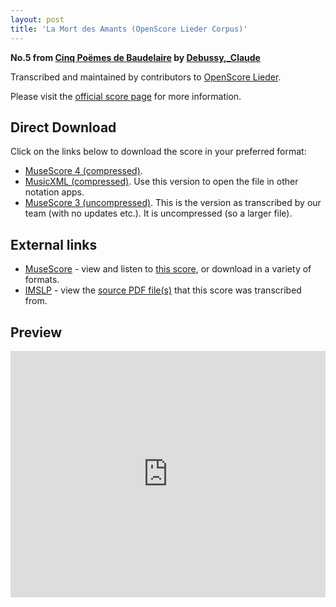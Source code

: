 ```yaml
---
layout: post
title: 'La Mort des Amants (OpenScore Lieder Corpus)'
---
```


__No.5 from [Cinq Poëmes de Baudelaire](https://fourscoreandmore.org/OpenScore/Debussy%2C_Claude/Cinq_Po%C3%ABmes_de_Baudelaire/) by [Debussy,_Claude](https://fourscoreandmore.org/OpenScore/Debussy%2C_Claude)__

Transcribed and maintained by contributors to [OpenScore Lieder].

Please visit the [official score page] for more information.

[official score page]: https://musescore.com/openscore-lieder-corpus/scores/5060980
[OpenScore Lieder]: https://musescore.com/openscore-lieder-corpus

## Direct Download

Click on the links below to download the score in your preferred format:
- [MuseScore 4 (compressed)](https://fourscoreandmore.org/OpenScore/Debussy%2C_Claude/Cinq_Po%C3%ABmes_de_Baudelaire/5_La_Mort_des_Amants.mscz).
- [MusicXML (compressed)](https://fourscoreandmore.org/OpenScore/Debussy%2C_Claude/Cinq_Po%C3%ABmes_de_Baudelaire/5_La_Mort_des_Amants.mxl). Use this version to open the file in other notation apps.
- [MuseScore 3 (uncompressed)](https://raw.githubusercontent.com/OpenScore/Lieder/refs/heads/main/scores/Debussy%2C_Claude/Cinq_Po%C3%ABmes_de_Baudelaire/5_La_Mort_des_Amants/lc5060980.mscx). This is the version as transcribed by our team (with no updates etc.). It is uncompressed (so a larger file).

## External links

- [MuseScore] - view and listen to [this score][MuseScore], or download in a variety of formats.
- [IMSLP] - view the [source PDF file(s)][IMSLP] that this score was transcribed from.

[MuseScore]: https://musescore.com/score/5060980
[IMSLP]: https://imslp.org/wiki/Special:ReverseLookup/225776

## Preview

<iframe width="100%" height="394" src="https://musescore.com/openscore-lieder-corpus/scores/5060980/embed" frameborder="0" allowfullscreen allow="autoplay; fullscreen"></iframe>
